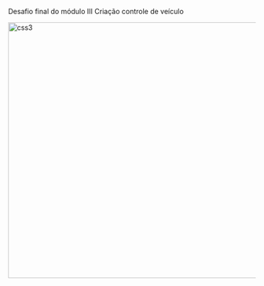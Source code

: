 
Desafio final do módulo III 
Criação controle de veículo


<a href="https://uploaddeimagens.com.br" target="_blank"> <img src="https://uploaddeimagens.com.br/images/003/858/169/original/2022-05-06_15-02.png" alt="css3" width="1238" height="521"/> </a>
